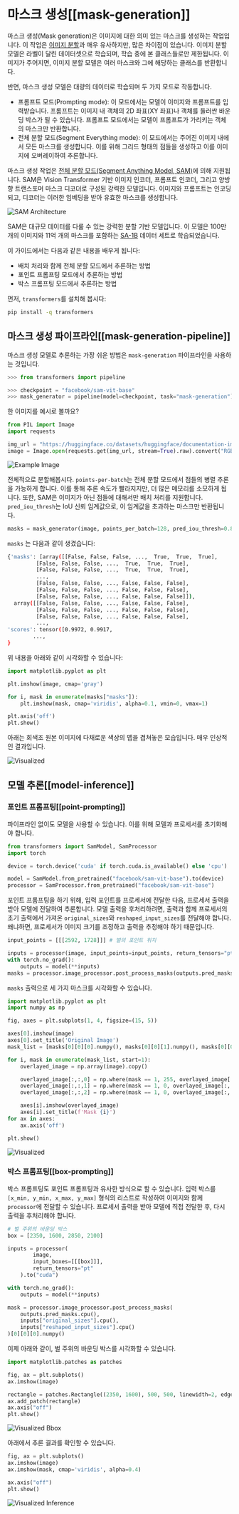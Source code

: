 <!--Copyright 2024 The HuggingFace Team. All rights reserved.

Licensed under the Apache License, Version 2.0 (the "License"); you may not use this file except in compliance with
the License. You may obtain a copy of the License at

http://www.apache.org/licenses/LICENSE-2.0

Unless required by applicable law or agreed to in writing, software distributed under the License is distributed on
an "AS IS" BASIS, WITHOUT WARRANTIES OR CONDITIONS OF ANY KIND, either express or implied. See the License for the
specific language governing permissions and limitations under the License.

⚠️ Note that this file is in Markdown but contain specific syntax for our doc-builder (similar to MDX) that may not be
rendered properly in your Markdown viewer.

-->

# 마스크 생성[[mask-generation]]

마스크 생성(Mask generation)은 이미지에 대한 의미 있는 마스크를 생성하는 작업입니다. 
이 작업은 [이미지 분할](semantic_segmentation)과 매우 유사하지만, 많은 차이점이 있습니다. 이미지 분할 모델은 라벨이 달린 데이터셋으로 학습되며, 학습 중에 본 클래스들로만 제한됩니다. 이미지가 주어지면, 이미지 분할 모델은 여러 마스크와 그에 해당하는 클래스를 반환합니다. 

반면, 마스크 생성 모델은 대량의 데이터로 학습되며 두 가지 모드로 작동합니다.
- 프롬프트 모드(Prompting mode): 이 모드에서는 모델이 이미지와 프롬프트를 입력받습니다. 프롬프트는 이미지 내 객체의 2D 좌표(XY 좌표)나 객체를 둘러싼 바운딩 박스가 될 수 있습니다. 프롬프트 모드에서는 모델이 프롬프트가 가리키는 객체의 마스크만 반환합니다.
- 전체 분할 모드(Segment Everything mode): 이 모드에서는 주어진 이미지 내에서 모든 마스크를 생성합니다. 이를 위해 그리드 형태의 점들을 생성하고 이를 이미지에 오버레이하여 추론합니다.

마스크 생성 작업은 [전체 분할 모드(Segment Anything Model, SAM)](model_doc/sam)에 의해 지원됩니다. SAM은 Vision Transformer 기반 이미지 인코더, 프롬프트 인코더, 그리고 양방향 트랜스포머 마스크 디코더로 구성된 강력한 모델입니다. 이미지와 프롬프트는 인코딩되고, 디코더는 이러한 임베딩을 받아 유효한 마스크를 생성합니다.

<div class="flex justify-center">
     <img src="https://huggingface.co/datasets/huggingface/documentation-images/resolve/main/transformers/tasks/sam.png" alt="SAM Architecture"/>
</div>

SAM은 대규모 데이터를 다룰 수 있는 강력한 분할 기반 모델입니다. 이 모델은 100만 개의 이미지와 11억 개의 마스크를 포함하는 [SA-1B](https://ai.meta.com/datasets/segment-anything/) 데이터 세트로 학습되었습니다.

이 가이드에서는 다음과 같은 내용을 배우게 됩니다:
- 배치 처리와 함께 전체 분할 모드에서 추론하는 방법
- 포인트 프롬프팅 모드에서 추론하는 방법
- 박스 프롬프팅 모드에서 추론하는 방법

먼저, `transformers`를 설치해 봅시다:

```bash
pip install -q transformers
```

## 마스크 생성 파이프라인[[mask-generation-pipeline]]

마스크 생성 모델로 추론하는 가장 쉬운 방법은 `mask-generation` 파이프라인을 사용하는 것입니다.

```python
>>> from transformers import pipeline

>>> checkpoint = "facebook/sam-vit-base"
>>> mask_generator = pipeline(model=checkpoint, task="mask-generation")
```

한 이미지를 예시로 볼까요?

```python
from PIL import Image
import requests

img_url = "https://huggingface.co/datasets/huggingface/documentation-images/resolve/main/bee.jpg"
image = Image.open(requests.get(img_url, stream=True).raw).convert("RGB")
```

<div class="flex justify-center">
     <img src="https://huggingface.co/datasets/huggingface/documentation-images/resolve/main/bee.jpg" alt="Example Image"/>
</div>

전체적으로 분할해봅시다. `points-per-batch`는 전체 분할 모드에서 점들의 병렬 추론을 가능하게 합니다. 이를 통해 추론 속도가 빨라지지만, 더 많은 메모리를 소모하게 됩니다. 또한, SAM은 이미지가 아닌 점들에 대해서만 배치 처리를 지원합니다. `pred_iou_thresh`는 IoU 신뢰 임계값으로, 이 임계값을 초과하는 마스크만 반환됩니다.

```python
masks = mask_generator(image, points_per_batch=128, pred_iou_thresh=0.88)
```

`masks` 는 다음과 같이 생겼습니다:

```bash
{'masks': [array([[False, False, False, ...,  True,  True,  True],
         [False, False, False, ...,  True,  True,  True],
         [False, False, False, ...,  True,  True,  True],
         ...,
         [False, False, False, ..., False, False, False],
         [False, False, False, ..., False, False, False],
         [False, False, False, ..., False, False, False]]),
  array([[False, False, False, ..., False, False, False],
         [False, False, False, ..., False, False, False],
         [False, False, False, ..., False, False, False],
         ...,
'scores': tensor([0.9972, 0.9917,
        ...,
}
```

위 내용을 아래와 같이 시각화할 수 있습니다:

```python
import matplotlib.pyplot as plt

plt.imshow(image, cmap='gray')

for i, mask in enumerate(masks["masks"]):
    plt.imshow(mask, cmap='viridis', alpha=0.1, vmin=0, vmax=1)

plt.axis('off')
plt.show()
```

아래는 회색조 원본 이미지에 다채로운 색상의 맵을 겹쳐놓은 모습입니다. 매우 인상적인 결과입니다.

<div class="flex justify-center">
     <img src="https://huggingface.co/datasets/huggingface/documentation-images/resolve/main/bee_segmented.png" alt="Visualized"/>
</div>

## 모델 추론[[model-inference]]

### 포인트 프롬프팅[[point-prompting]]

파이프라인 없이도 모델을 사용할 수 있습니다. 이를 위해 모델과 프로세서를 초기화해야 합니다.

```python
from transformers import SamModel, SamProcessor
import torch

device = torch.device('cuda' if torch.cuda.is_available() else 'cpu')

model = SamModel.from_pretrained("facebook/sam-vit-base").to(device)
processor = SamProcessor.from_pretrained("facebook/sam-vit-base")
```

포인트 프롬프팅을 하기 위해, 입력 포인트를 프로세서에 전달한 다음, 프로세서 출력을 받아 모델에 전달하여 추론합니다. 모델 출력을 후처리하려면, 출력과 함께 프로세서의 초기 출력에서 가져온 `original_sizes`와 `reshaped_input_sizes`를 전달해야 합니다. 왜냐하면, 프로세서가 이미지 크기를 조정하고 출력을 추정해야 하기 때문입니다.

```python
input_points = [[[2592, 1728]]] # 벌의 포인트 위치

inputs = processor(image, input_points=input_points, return_tensors="pt").to(device)
with torch.no_grad():
    outputs = model(**inputs)
masks = processor.image_processor.post_process_masks(outputs.pred_masks.cpu(), inputs["original_sizes"].cpu(), inputs["reshaped_input_sizes"].cpu())
```

`masks` 출력으로 세 가지 마스크를 시각화할 수 있습니다.

```python
import matplotlib.pyplot as plt
import numpy as np

fig, axes = plt.subplots(1, 4, figsize=(15, 5))

axes[0].imshow(image)
axes[0].set_title('Original Image')
mask_list = [masks[0][0][0].numpy(), masks[0][0][1].numpy(), masks[0][0][2].numpy()]

for i, mask in enumerate(mask_list, start=1):
    overlayed_image = np.array(image).copy()

    overlayed_image[:,:,0] = np.where(mask == 1, 255, overlayed_image[:,:,0])
    overlayed_image[:,:,1] = np.where(mask == 1, 0, overlayed_image[:,:,1])
    overlayed_image[:,:,2] = np.where(mask == 1, 0, overlayed_image[:,:,2])

    axes[i].imshow(overlayed_image)
    axes[i].set_title(f'Mask {i}')
for ax in axes:
    ax.axis('off')

plt.show()
```

<div class="flex justify-center">
     <img src="https://huggingface.co/datasets/huggingface/documentation-images/resolve/main/transformers/tasks/masks.png" alt="Visualized"/>
</div>

### 박스 프롬프팅[[box-prompting]]

박스 프롬프팅도 포인트 프롬프팅과 유사한 방식으로 할 수 있습니다. 입력 박스를 `[x_min, y_min, x_max, y_max]` 형식의 리스트로 작성하여 이미지와 함께 `processor`에 전달할 수 있습니다. 프로세서 출력을 받아 모델에 직접 전달한 후, 다시 출력을 후처리해야 합니다.

```python
# 벌 주위의 바운딩 박스
box = [2350, 1600, 2850, 2100]

inputs = processor(
        image,
        input_boxes=[[[box]]],
        return_tensors="pt"
    ).to("cuda")

with torch.no_grad():
    outputs = model(**inputs)

mask = processor.image_processor.post_process_masks(
    outputs.pred_masks.cpu(),
    inputs["original_sizes"].cpu(),
    inputs["reshaped_input_sizes"].cpu()
)[0][0][0].numpy()
```

이제 아래와 같이, 벌 주위의 바운딩 박스를 시각화할 수 있습니다.

```python
import matplotlib.patches as patches

fig, ax = plt.subplots()
ax.imshow(image)

rectangle = patches.Rectangle((2350, 1600), 500, 500, linewidth=2, edgecolor='r', facecolor='none')
ax.add_patch(rectangle)
ax.axis("off")
plt.show()
```

<div class="flex justify-center">
     <img src="https://huggingface.co/datasets/huggingface/documentation-images/resolve/main/transformers/tasks/bbox.png" alt="Visualized Bbox"/>
</div>

아래에서 추론 결과를 확인할 수 있습니다.

```python
fig, ax = plt.subplots()
ax.imshow(image)
ax.imshow(mask, cmap='viridis', alpha=0.4)

ax.axis("off")
plt.show()
```

<div class="flex justify-center">
     <img src="https://huggingface.co/datasets/huggingface/documentation-images/resolve/main/transformers/tasks/box_inference.png" alt="Visualized Inference"/>
</div>
